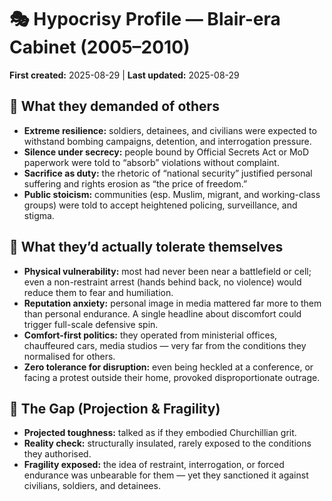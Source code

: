 # 🎭 Hypocrisy Profile — Blair-era Cabinet (2005–2010)

**First created:** 2025-08-29 | **Last updated:** 2025-08-29

## 📣 What they demanded of others

- **Extreme resilience:** soldiers, detainees, and civilians were expected to withstand bombing campaigns, detention, and interrogation pressure.
- **Silence under secrecy:** people bound by Official Secrets Act or MoD paperwork were told to “absorb” violations without complaint.
- **Sacrifice as duty:** the rhetoric of “national security” justified personal suffering and rights erosion as “the price of freedom.”
- **Public stoicism:** communities (esp. Muslim, migrant, and working-class groups) were told to accept heightened policing, surveillance, and stigma.

## 🧍 What they’d actually tolerate themselves

- **Physical vulnerability:** most had never been near a battlefield or cell; even a non-restraint arrest (hands behind back, no violence) would reduce them to fear and humiliation.
- **Reputation anxiety:** personal image in media mattered far more to them than personal endurance. A single headline about discomfort could trigger full-scale defensive spin.
- **Comfort-first politics:** they operated from ministerial offices, chauffeured cars, media studios — very far from the conditions they normalised for others.
- **Zero tolerance for disruption:** even being heckled at a conference, or facing a protest outside their home, provoked disproportionate outrage.

## 🔄 The Gap (Projection & Fragility)

- **Projected toughness:** talked as if they embodied Churchillian grit.
- **Reality check:** structurally insulated, rarely exposed to the conditions they authorised.
- **Fragility exposed:** the idea of restraint, interrogation, or forced endurance was unbearable for them — yet they sanctioned it against civilians, soldiers, and detainees.
